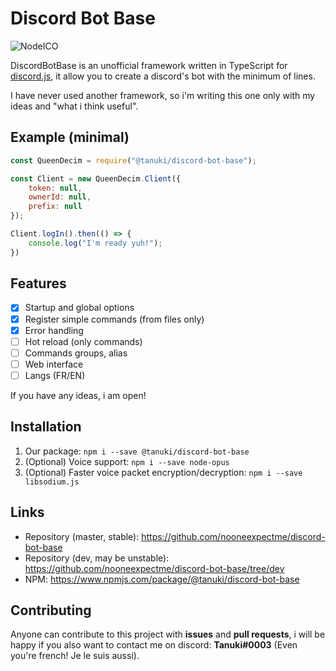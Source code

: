 # Discord Bot Base
<img alt="NodeICO" src="https://nodei.co/npm/@tanuki/discord-bot-base.png?mini=true"/>

DiscordBotBase is an unofficial framework written in TypeScript for [discord.js](https://github.com/discordjs/discord.js), it allow you to create a discord's bot with the minimum of lines.

I have never used another framework, so i'm writing this one only with my ideas and "what i think useful".

## Example (minimal)
```js
const QueenDecim = require("@tanuki/discord-bot-base");

const Client = new QueenDecim.Client({
    token: null,
    ownerId: null,
    prefix: null
});

Client.logIn().then(() => {
    console.log("I'm ready yuh!");
})
```

## Features
- [x] Startup and global options
- [x] Register simple commands (from files only)
- [x] Error handling
- [ ] Hot reload (only commands)
- [ ] Commands groups, alias
- [ ] Web interface
- [ ] Langs (FR/EN)

If you have any ideas, i am open!

## Installation
1. Our package: `npm i --save @tanuki/discord-bot-base`
2. (Optional) Voice support: `npm i --save node-opus`
3. (Optional) Faster voice packet encryption/decryption: `npm i --save libsodium.js`

## Links
- Repository (master, stable): https://github.com/nooneexpectme/discord-bot-base
- Repository (dev, may be unstable): https://github.com/nooneexpectme/discord-bot-base/tree/dev
- NPM: https://www.npmjs.com/package/@tanuki/discord-bot-base

## Contributing
Anyone can contribute to this project with **issues** and **pull requests**, i will be happy if you also want to contact me on discord: **Tanuki#0003** (Even you're french! Je le suis aussi).
